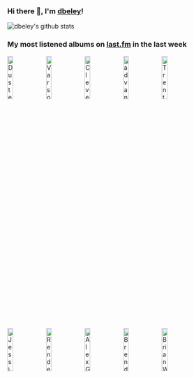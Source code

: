 ### Hi there 👋, I'm [dbeley](https://dbeley.ovh/en)!

![dbeley's github stats](https://github-readme-stats.vercel.app/api?username=dbeley)

### My most listened albums on [last.fm](https://www.last.fm/user/d_beley) in the last week

[<img src='https://lastfm.freetls.fastly.net/i/u/300x300/6522c98309fba79634a232b715077e64.jpg' width='16%' height='16%' alt='Duster - Together'>](https://www.last.fm/music/duster/together)&nbsp;
[<img src='https://lastfm.freetls.fastly.net/i/u/300x300/5310c4767ab04e06ced12c2cec93dbaa.png' width='16%' height='16%' alt='Varsovie - LHeure et la Trajectoire'>](https://www.last.fm/music/varsovie/l%2527heure%2bet%2bla%2btrajectoire)&nbsp;
[<img src='https://lastfm.freetls.fastly.net/i/u/300x300/f0209a193f56da9b05b971b5ac9b11c4.jpg' width='16%' height='16%' alt='Clever Girl - No Drum and Bass in the Jazz Room'>](https://www.last.fm/music/clever%2bgirl/no%2bdrum%2band%2bbass%2bin%2bthe%2bjazz%2broom)&nbsp;
[<img src='https://lastfm.freetls.fastly.net/i/u/300x300/c713de2e416640889a16a637bdcfffb9.jpg' width='16%' height='16%' alt='advantage Lucy - Have a Good Journey'>](https://www.last.fm/music/advantage%2blucy/have%2ba%2bgood%2bjourney)&nbsp;
[<img src='https://lastfm.freetls.fastly.net/i/u/300x300/44d470d009d24d658d0d2b2bcaa2bcd2.png' width='16%' height='16%' alt='Trent Reznor and Atticus Ross - The Social Network'>](https://www.last.fm/music/trent%2breznor%2band%2batticus%2bross/the%2bsocial%2bnetwork)&nbsp;
<br>
[<img src='https://lastfm.freetls.fastly.net/i/u/300x300/245da41c297cd16152500b7379b34ead.jpg' width='16%' height='16%' alt='Jessica 93 - Rise'>](https://www.last.fm/music/jessica%2b93/rise)&nbsp;
[<img src='https://lastfm.freetls.fastly.net/i/u/300x300/a6cd4958d822533a788bc85611230fc5.png' width='16%' height='16%' alt='Rendez-Vous - Superior State'>](https://www.last.fm/music/rendez-vous/superior%2bstate)&nbsp;
[<img src='https://lastfm.freetls.fastly.net/i/u/300x300/0fb06d94de31102e30dc28b6c23246b5.jpg' width='16%' height='16%' alt='Alex G - House of Sugar'>](https://www.last.fm/music/alex%2bg/house%2bof%2bsugar)&nbsp;
[<img src='https://lastfm.freetls.fastly.net/i/u/300x300/03b2d467f6a94b1c9ed3acf7354f109c.jpg' width='16%' height='16%' alt='Brendan Benson - Lapalco'>](https://www.last.fm/music/brendan%2bbenson/lapalco)&nbsp;
[<img src='https://lastfm.freetls.fastly.net/i/u/300x300/3755e6aa9449420097dd54f2b9092333.png' width='16%' height='16%' alt='Brian Wilson - SMiLE'>](https://www.last.fm/music/brian%2bwilson/smile)&nbsp;
<br>
